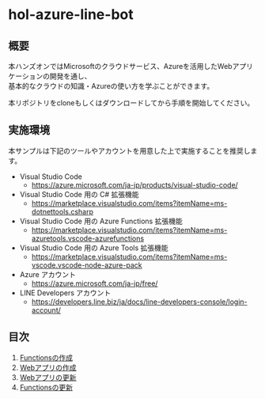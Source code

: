 # hol-azure-line-bot
## 概要
本ハンズオンではMicrosoftのクラウドサービス、Azureを活用したWebアプリケーションの開発を通し、  
基本的なクラウドの知識・Azureの使い方を学ぶことができます。  
  
本リポジトリをcloneもしくはダウンロードしてから手順を開始してください。

## 実施環境
本サンプルは下記のツールやアカウントを用意した上で実施することを推奨します。
- Visual Studio Code
    - https://azure.microsoft.com/ja-jp/products/visual-studio-code/
- Visual Studio Code 用の C# 拡張機能
    - https://marketplace.visualstudio.com/items?itemName=ms-dotnettools.csharp
- Visual Studio Code 用の Azure Functions 拡張機能
    - https://marketplace.visualstudio.com/items?itemName=ms-azuretools.vscode-azurefunctions
- Visual Studio Code 用の Azure Tools 拡張機能
    - https://marketplace.visualstudio.com/items?itemName=ms-vscode.vscode-node-azure-pack
- Azure アカウント
    - https://azure.microsoft.com/ja-jp/free/
- LINE Developers アカウント
    - https://developers.line.biz/ja/docs/line-developers-console/login-account/

## 目次
1. [Functionsの作成](./docs/1-functions-create.md)
1. [Webアプリの作成](./docs/2-web-create.md)
1. [Webアプリの更新](./docs/3-web-update.md)
1. [Functionsの更新](./docs/4-functions-update.md)
